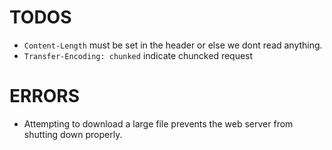 # TODOS

- `Content-Length` must be set in the header or else we dont read anything.
- `Transfer-Encoding: chunked` indicate chuncked request

# ERRORS

- Attempting to download a large file prevents the web server from shutting down properly.

